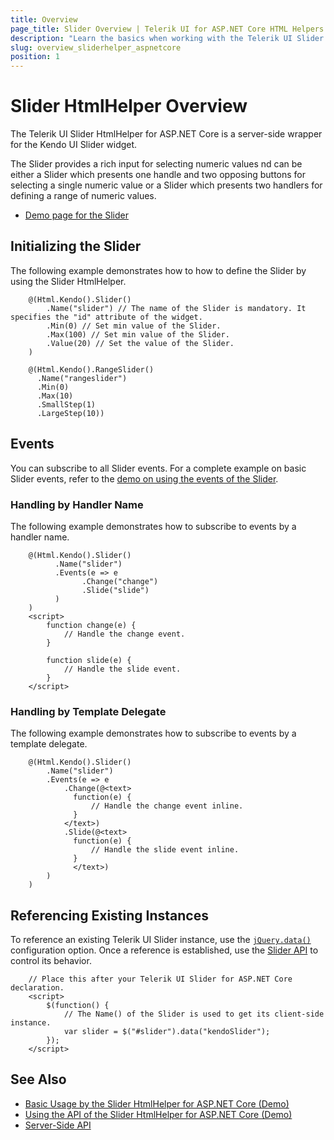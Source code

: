 ```yaml
---
title: Overview
page_title: Slider Overview | Telerik UI for ASP.NET Core HTML Helpers
description: "Learn the basics when working with the Telerik UI Slider for ASP.NET Core (MVC 6 or ASP.NET Core MVC)."
slug: overview_sliderhelper_aspnetcore
position: 1
---
```


# Slider HtmlHelper Overview

The Telerik UI Slider HtmlHelper for ASP.NET Core is a server-side wrapper for the Kendo UI Slider widget.

The Slider provides a rich input for selecting numeric values nd can be either a Slider which presents one handle and two opposing buttons for selecting a single numeric value or a Slider which presents two handlers for defining a range of numeric values.

* [Demo page for the Slider](https://demos.telerik.com/aspnet-core/slider/index)

## Initializing the Slider

The following example demonstrates how to how to define the Slider by using the Slider HtmlHelper.

```
    @(Html.Kendo().Slider()
        .Name("slider") // The name of the Slider is mandatory. It specifies the "id" attribute of the widget.
        .Min(0) // Set min value of the Slider.
        .Max(100) // Set min value of the Slider.
        .Value(20) // Set the value of the Slider.
    )

    @(Html.Kendo().RangeSlider()
      .Name("rangeslider")
      .Min(0)
      .Max(10)
      .SmallStep(1)
      .LargeStep(10))
```

## Events

You can subscribe to all Slider events. For a complete example on basic Slider events, refer to the [demo on using the events of the Slider](https://demos.telerik.com/aspnet-core/slider/events).

### Handling by Handler Name

The following example demonstrates how to subscribe to events by a handler name.

```
    @(Html.Kendo().Slider()
          .Name("slider")
          .Events(e => e
                .Change("change")
                .Slide("slide")
          )
    )
    <script>
        function change(e) {
            // Handle the change event.
        }

        function slide(e) {
            // Handle the slide event.
        }
    </script>
```

### Handling by Template Delegate

The following example demonstrates how to subscribe to events by a template delegate.

```
    @(Html.Kendo().Slider()
        .Name("slider")
        .Events(e => e
            .Change(@<text>
              function(e) {
                  // Handle the change event inline.
              }
            </text>)
            .Slide(@<text>
              function(e) {
                  // Handle the slide event inline.
              }
              </text>)
        )
    )
```

## Referencing Existing Instances

To reference an existing Telerik UI Slider instance, use the [`jQuery.data()`](https://api.jquery.com/jQuery.data/) configuration option. Once a reference is established, use the [Slider API](/api/slider) to control its behavior.

```
    // Place this after your Telerik UI Slider for ASP.NET Core declaration.
    <script>
        $(function() {
            // The Name() of the Slider is used to get its client-side instance.
            var slider = $("#slider").data("kendoSlider");
        });
    </script>
```

## See Also

* [Basic Usage by the Slider HtmlHelper for ASP.NET Core (Demo)](https://demos.telerik.com/aspnet-core/slider)
* [Using the API of the Slider HtmlHelper for ASP.NET Core (Demo)](https://demos.telerik.com/aspnet-core/slider/api)
* [Server-Side API](/api/slider)
